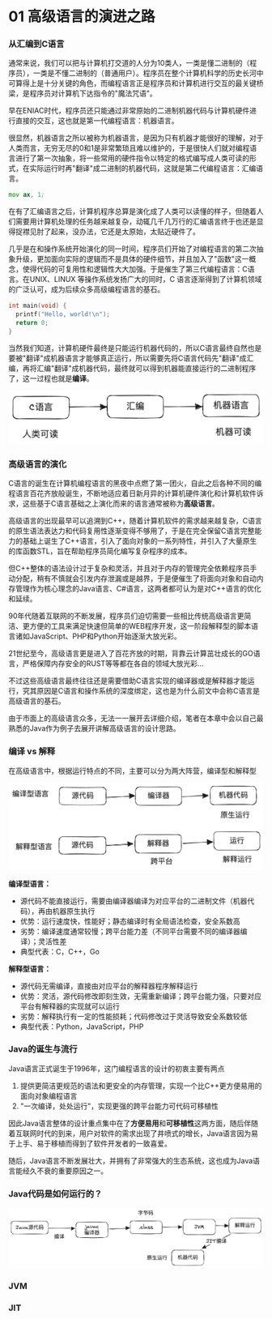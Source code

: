 # 01 高级语言的演进之路

### 从汇编到C语言

通常来说，我们可以把与计算机打交道的人分为10类人，一类是懂二进制的（程序员），一类是不懂二进制的（普通用户）。程序员在整个计算机科学的历史长河中可算得上是十分关键的角色，而编程语言正是程序员和计算机进行交互的最关键桥梁，是程序员对计算机下达指令的"魔法咒语"。

早在ENIAC时代，程序员还只能通过非常原始的二进制机器代码与计算机硬件进行直接的交互，这也就是第一代编程语言：机器语言。

很显然，机器语言之所以被称为机器语言，是因为只有机器才能很好的理解，对于人类而言，无穷无尽的0和1是非常繁琐且难以维护的，于是很快人们就对编程语言进行了第一次抽象，将一些常用的硬件指令以特定的格式编写成人类可读的形式，在实际运行时再"翻译"成二进制的机器代码，这就是第二代编程语言：汇编语言。

```asm
mov ax, 1;
```

在有了汇编语言之后，计算机程序总算是演化成了人类可以读懂的样子，但随着人们需要用计算机处理的任务越来越复杂，动辄几千几万行的汇编语言终于也还是显得捉襟见肘了起来，没办法，它还是太原始，太贴近硬件了。

几乎是在和操作系统开始演化的同一时间，程序员们开始了对编程语言的第二次抽象升级，更加面向实际的逻辑而不是具体的硬件细节，并且加入了"函数"这一概念，使得代码的可复用性和逻辑性大大加强。于是催生了第三代编程语言：C语言。在UNIX、LINUX 等操作系统发扬广大的同时，C 语言逐渐得到了计算机领域的广泛认可，成为后续众多高级编程语言的基石。

```c
int main(void) {
  printf("Hello, world!\n");
  return 0;
}
```

当然我们知道，计算机硬件最终是只能运行机器代码的，所以C语言最终自然也是要被"翻译"成机器语言才能够真正运行，所以需要先将C语言代码先"翻译"成汇编，再将汇编"翻译"成机器代码，最终就可以得到机器能直接运行的二进制程序了，这一过程也就是**编译**。

![img.png](img.png)

### 高级语言的演化

C语言的诞生在计算机编程语言的黑夜中点燃了第一团火，自此之后各种不同的编程语言百花齐放般诞生，不断地适应着日新月异的计算机硬件演化和计算机软件诉求，这些基于C语言基础之上演化而来的语言通常被称为**高级语言**。

高级语言的出现最早可以追溯到C++，随着计算机软件的需求越来越复杂，C语言的原生语法表达力和代码复用性逐渐变得不够用了，于是在完全保留C语言完整能力的基础上诞生了C++语言，引入了面向对象的一系列特性，并引入了大量原生的库函数STL，旨在帮助程序员简化编写复杂程序的成本。

但C++整体的语法设计过于复杂和灵活，并且对于内存的管理完全依赖程序员手动分配，稍有不慎就会引发内存泄漏或是越界，于是便催生了将面向对象和自动内存管理作为核心理念的Java语言、C#语言，这两者都可认为是对C++语言的优化和延续。

90年代随着互联网的不断发展，程序员们迫切需要一些相比传统高级语言更简洁、更方便的工具来满足快速但简单的WEB程序开发，这一阶段解释型的脚本语言诸如JavaScript、PHP和Python开始逐渐大放光彩。

21世纪至今，高级语言更是进入了百花齐放的时期，背靠云计算茁壮成长的GO语言，严格保障内存安全的RUST等等都在各自的领域大放光彩...

不过这些高级语言最终往往还是需要借助C语言实现的编译器或是解释器才能运行，究其原因是C语言和操作系统的深度绑定，这也是为什么前文中会称C语言是高级语言的基石。

由于市面上的高级语言众多，无法一一展开去详细介绍，笔者在本章中会以自己最熟悉的Java作为例子去展开讲解高级语言的设计思路。

### 编译 vs 解释

在高级语言中，根据运行特点的不同，主要可以分为两大阵营，编译型和解释型

![img_1.png](img_1.png)

**编译型语言：**

- 源代码不能直接运行，需要由编译器编译为对应平台的二进制文件（机器代码），再由机器原生执行
- 优势：运行速度快，性能好；静态编译时有全局语法检查，安全系数高
- 劣势：编译速度通常较慢；跨平台能力差（不同平台需要不同的编译器编译）；灵活性差
- 典型代表：C，C++，Go

**解释型语言：**

- 源代码无需编译，直接由对应平台的解释器程序解释运行
- 优势：灵活，源代码修改即刻生效，无需重新编译；跨平台能力强，只要对应平台有解释器的实现就可以运行
- 劣势：解释执行有一定的性能损耗；代码修改过于灵活导致安全系数较低
- 典型代表：Python，JavaScript，PHP

### Java的诞生与流行

Java语言正式诞生于1996年，这门编程语言的设计的初衷主要有两点

1. 提供更简洁更规范的语法和更安全的内存管理，实现一个比C++更方便易用的面向对象编程语言
2. "一次编译，处处运行"，实现更强的跨平台能力可代码可移植性

因此Java语言整体的设计重点集中在了**方便易用**和**可移植性**这两方面，随后伴随着互联网时代的到来，用户对软件的需求出现了井喷式的增长，Java语言因为易于上手、易于移植而得到了软件开发者的一致喜爱。

随后，Java语言不断发展壮大，并拥有了非常强大的生态系统，这也成为Java语言能经久不衰的重要原因之一。

### Java代码是如何运行的？

![img_2.png](img_2.png)

### JVM

### JIT